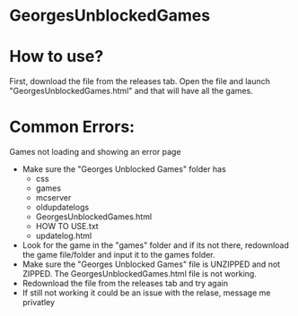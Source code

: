 # GeorgesUnblockedGames

# How to use?

First, download the file from the releases tab.
Open the file and launch "GeorgesUnblockedGames.html" and that will have all the games.

# Common Errors:
Games not loading and showing an error page
 - Make sure the "Georges Unblocked Games" folder has
   - css
   - games
   - mcserver
   - oldupdatelogs
   - GeorgesUnblockedGames.html
   - HOW TO USE.txt
   - updatelog.html
 - Look for the game in the "games" folder and if its not there, redownload the game file/folder and input it to the games folder.
 - Make sure the "Georges Unblocked Games" file is UNZIPPED and not ZIPPED.
The GeorgesUnblockedGames.html file is not working.
 - Redownload the file from the releases tab and try again
  - If still not working it could be an issue with the relase, message me privatley
